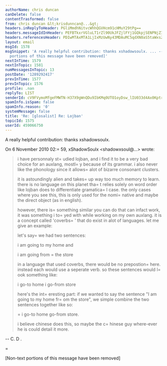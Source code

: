 ```yaml
---
authorName: chris duncan
canDelete: false
contentTrasformed: false
from: chris duncan &lt;krisdunncan@...&gt;
headers.inReplyToHeader: PGliMmdhNitvcWhhQGVHcm91cHMuY29tPg==
headers.messageIdInHeader: PEFBTkxrVGluLT1rZl90UkJFZjlFYj1GQkpjSENPNjZIRV93V3dSRFI1a0wzb0BtYWlsLmdtYWlsLmNvbT4=
headers.referencesHeader: PDIwMTAxMTA1LjIxMzUwNy43MDAuMC5qdXN0aS5taWxsZXJAanVuby5jb20+CTxpYjJnYTYrb3FoYUBlR3JvdXBzLmNvbT4=
layout: email
msgId: 1578
msgSnippet: 'A really helpful contribution: thanks xshadowsoulx. ... -- C. D . [Non-text
  portions of this message have been removed]'
nextInTime: 1579
nextInTopic: 1581
numMessagesInTopic: 13
postDate: '1289292417'
prevInTime: 1577
prevInTopic: 1576
profile: .nan
replyTo: LIST
senderId: cV9FVymoMfgeFMWTN-H37X9gWnQDu9IbKMq0UTO1oyDsw_lIU033d4Ax0Kptr0EUseqFsAadiQ-yOSSkKVHYPzpc9GgrdBjFo4LX
spamInfo.isSpam: false
spamInfo.reason: '0'
systemMessage: false
title: 'Re: [glosalist] Re: Lojban'
topicId: 1575
userId: 459066750
---
```


A really helpful contribution: thanks xshadowsoulx.

On 6 November 2010 02:=
59, xShadowSoulx <shadowxsoul@...> wrote:

>
>
> i have personnaly st=
udied lojban, and i find it to be a very bad choice for
> an auxlang, mostl=
y because of its grammar. i also never like the phonology
> since it allows=
 alot of bizarre consonant clusters.
>
> it is astoundingly alien and takes=
 up way too much memory to learn. there
> is no language on this planet tha=
t relies solely on word order like lojban
> does to differentiate gramatica=
l case. the only cases where you see this,
> this is only used for the nomi=
native and maybe the direct object (as in
> english).
>
> however, there is=
 something similar you can do that can infact work, it was
> something i to=
yed with while working on my own auxlang. it is a concept
> called 'coverbs=
' that do exist in alot of languages. let me give an example:
>
> let's say=
 we had two sentences:
>
> i am going to my home
> and
>
> i am going from =
the store
>
> in a language that used coverbs, there would be no prepostion=
 here. instead
> each would use a seperate verb. so these sentences would l=
ook something
> like:
>
> i go-to home
> i go-from store
>
> here's the int=
eresting part: if we wanted to say the sentence "I am going
> to my home fr=
om the store", we simple combine the two sentences together
> like so:
>
> =
i go-to home go-from store.
>
> i believe chinese does this, so maybe the c=
hinese guy where-ever he is
> could detail it more.
>
>  
>



-- 
C. D .

=

[Non-text portions of this message have been removed]


